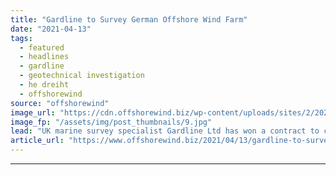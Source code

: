 ```yaml
---
title: "Gardline to Survey German Offshore Wind Farm"
date: "2021-04-13"
tags: 
  - featured
  - headlines
  - gardline
  - geotechnical investigation
  - he dreiht
  - offshorewind
source: "offshorewind"
image_url: "https://cdn.offshorewind.biz/wp-content/uploads/sites/2/2021/04/13094003/Gardline-to-Survey-German-Offshore-Wind-Farm.jpg"
image_fp: "/assets/img/post_thumbnails/9.jpg"
lead: "UK marine survey specialist Gardline Ltd has won a contract to carry out the"
article_url: "https://www.offshorewind.biz/2021/04/13/gardline-to-survey-german-offshore-wind-farm/"
---
```


---
